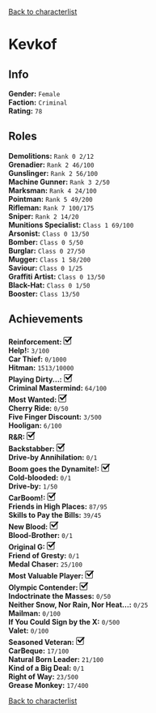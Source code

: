 [Back to characterlist](../Overview.md)

# Kevkof

## Info

**Gender:**	`Female`  
**Faction:**	`Criminal`  
**Rating:**	`78`  

## Roles

**Demolitions:**	`Rank 0 2/12`  
**Grenadier:**	`Rank 2 46/100`  
**Gunslinger:**	`Rank 2 56/100`  
**Machine Gunner:**	`Rank 3 2/50`  
**Marksman:**	`Rank 4 24/100`  
**Pointman:**	`Rank 5 49/200`  
**Rifleman:**	`Rank 7 100/175`  
**Sniper:**	`Rank 2 14/20`  
**Munitions Specialist:**	`Class 1 69/100`  
**Arsonist:**	`Class 0 13/50`  
**Bomber:**	`Class 0 5/50`  
**Burglar:**	`Class 0 27/50`  
**Mugger:**	`Class 1 58/200`  
**Saviour:**	`Class 0 1/25`  
**Graffiti Artist:**	`Class 0 13/50`  
**Black-Hat:**	`Class 0 1/50`  
**Booster:**	`Class 13/50`  

## Achievements

**Reinforcement:**	![Check](../../Images/check.png)  
**Help!:**	`3/100`  
**Car Thief:**	`0/1000`  
**Hitman:**	`1513/10000`  
**Playing Dirty...:**	![Check](../../Images/check.png)  
**Criminal Mastermind:**	`64/100`  
**Most Wanted:**	![Check](../../Images/check.png)  
**Cherry Ride:**	`0/50`  
**Five Finger Discount:**	`3/500`  
**Hooligan:**	`6/100`  
**R&R:**	![Check](../../Images/check.png)  
**Backstabber:**	![Check](../../Images/check.png)  
**Drive-by Annihilation:**	`0/1`  
**Boom goes the Dynamite!:**	![Check](../../Images/check.png)  
**Cold-blooded:**	`0/1`  
**Drive-by:**	`1/50`  
**CarBoom!:**	![Check](../../Images/check.png)  
**Friends in High Places:**	`87/95`  
**Skills to Pay the Bills:**	`39/45`  
**New Blood:**	![Check](../../Images/check.png)  
**Blood-Brother:**	`0/1`  
**Original G:**	![Check](../../Images/check.png)  
**Friend of Gresty:**	`0/1`  
**Medal Chaser:**	`25/100`  
**Most Valuable Player:**	![Check](../../Images/check.png)  
**Olympic Contender:**	![Check](../../Images/check.png)  
**Indoctrinate the Masses:**	`0/50`  
**Neither Snow, Nor Rain, Nor Heat...:**	`0/25`  
**Mailman:**	`0/100`  
**If You Could Sign by the X:**	`0/500`  
**Valet:**	`0/100`  
**Seasoned Veteran:**	![Check](../../Images/check.png)  
**CarBeque:**	`17/100`  
**Natural Born Leader:**	`21/100`  
**Kind of a Big Deal:**	`0/1`  
**Right of Way:**	`23/500`  
**Grease Monkey:**	`17/400`  

[Back to characterlist](../Overview.md)
